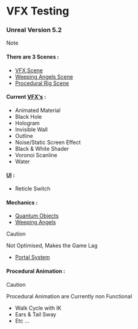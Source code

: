 # VFX Testing

### Unreal Version 5.2

> [!NOTE]
> #### There are 3 Scenes :
> - [VFX Scene](https://github.com/Loris-Moreau/VFX_Testing/tree/111e1511db62b5a1afc53e39ea8a851f4200e210/Content/ThirdPerson/Maps "ThirdPersonMap")
> - [Weeping Angels Scene](https://github.com/Loris-Moreau/VFX_Testing/tree/111e1511db62b5a1afc53e39ea8a851f4200e210/Content/Weeping_Angels "Weeping Angels Folder")
> - [Procedural Rig Scene](https://github.com/Loris-Moreau/VFX_Testing/tree/111e1511db62b5a1afc53e39ea8a851f4200e210/Content/Procedural_Animations "Procedural Rig Folder")

#### **Current [VFX's](https://github.com/Loris-Moreau/VFX_Testing/tree/111e1511db62b5a1afc53e39ea8a851f4200e210/Content/VFX "VFX Folder") :**
- Animated Material
- Black Hole
- Hologram
- Invisible Wall
- Outline
- Noise/Static Screen Effect
- Black & White Shader
- Voronoi Scanline
- Water

#### **[UI](https://github.com/Loris-Moreau/VFX_Testing/tree/111e1511db62b5a1afc53e39ea8a851f4200e210/Content/UI "UI Folder") :**
- Reticle Switch

#### **Mechanics :**
- [Quantum Objects](https://github.com/Loris-Moreau/VFX_Testing/tree/111e1511db62b5a1afc53e39ea8a851f4200e210/Content/Quantum_Object "Quantum Obj Folder")
- [Weeping Angels](https://github.com/Loris-Moreau/VFX_Testing/tree/111e1511db62b5a1afc53e39ea8a851f4200e210/Content/Weeping_Angels "Don't Look Away")
> [!CAUTION]
> Not Optimised, Makes the Game Lag
> - [Portal System](https://github.com/Loris-Moreau/VFX_Testing/tree/111e1511db62b5a1afc53e39ea8a851f4200e210/Content/Portal_System "Portals")

#### **Procedural Animation :**
> [!CAUTION]
> Procedural Animation are Currently non Functional

- Walk Cycle with IK
- Ears & Tail Sway
- Etc ...
